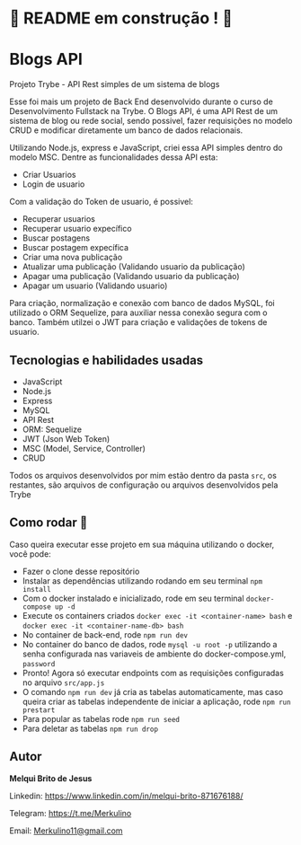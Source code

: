 # :construction: README em construção ! :construction:
# Blogs API

Projeto Trybe - API Rest simples de um sistema de blogs

Esse foi mais um projeto de Back End desenvolvido durante o curso de Desenvolvimento Fullstack na Trybe. O Blogs API, é uma API Rest de um sistema de blog ou rede social, sendo possivel, fazer requisições no modelo CRUD e modificar diretamente um banco de dados relacionais.

Utilizando Node.js, express e JavaScript, criei essa API simples dentro do modelo MSC. Dentre as funcionalidades dessa API esta:

 - Criar Usuarios
 - Login de usuario
 
Com a validação do Token de usuario, é possivel:

 - Recuperar usuarios
 - Recuperar usuario expecífico
 - Buscar postagens
 - Buscar postagem expecífica
 - Criar uma nova publicação
 - Atualizar uma publicação (Validando usuario da publicação)
 - Apagar uma publicação (Validando usuario da publicação)
 - Apagar um usuario (Validando usuario)

Para criação, normalização e conexão com banco de dados MySQL, foi utilizado o ORM Sequelize, para auxiliar nessa conexão segura com o banco. Também utilzei o JWT para criação e validações de tokens de usuario. 

## Tecnologias e habilidades usadas

 - JavaScript
 - Node.js
 - Express
 - MySQL
 - API Rest
 - ORM: Sequelize
 - JWT (Json Web Token)
 - MSC (Model, Service, Controller)
 - CRUD 

Todos os arquivos desenvolvidos por mim estão dentro da pasta `src`, os restantes, são arquivos de configuração ou arquivos desenvolvidos pela Trybe

## Como rodar 🚀

Caso queira executar esse projeto em sua máquina utilizando o docker, você pode:
 * Fazer o clone desse repositório 
 * Instalar as dependências utilizando rodando em seu terminal `npm install`
 * Com o docker instalado e inicializado, rode em seu terminal `docker-compose up -d`
 * Execute os containers criados `docker exec -it <container-name> bash` e `docker exec -it <container-name-db> bash`
 * No container de back-end, rode `npm run dev`
 * No container do banco de dados, rode `mysql -u root -p` utilizando a senha configurada nas variaveis de ambiente do docker-compose.yml, `password`
 * Pronto! Agora só executar endpoints com as requisições configuradas no arquivo `src/app.js`
 * O comando `npm run dev` já cria as tabelas automaticamente, mas caso queira criar as tabelas independente de iniciar a aplicação, rode `npm run prestart`
 * Para popular as tabelas rode `npm run seed`
 * Para deletar as tabelas `npm run drop`

## Autor

**Melqui Brito de Jesus**

Linkedin: https://www.linkedin.com/in/melqui-brito-871676188/

Telegram: https://t.me/Merkulino

Email: Merkulino11@gmail.com
